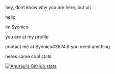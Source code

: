 hey, dont know why you are here, but uh

hello

im Syonico

you are at my profile

contact me at Syonico#3874 if you need anything

heres some cool stats

[![Anurag's GitHub stats](https://github-readme-stats.vercel.app/api?username=Syonico)](https://github.com/anuraghazra/github-readme-stats)